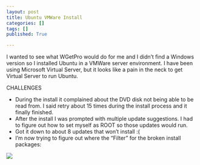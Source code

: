 ```yaml
---
layout: post
title: Ubuntu VMWare Install
categories: []
tags: []
published: True

---
```


I wanted to see what WGetPro would do for me and I didn’t find a Windows version so I installed Ubuntu in a VMWare server environment. I have been using Microsoft Virtual Server, but it looks like a pain in the neck to get Virtual Server to run Ubuntu.

CHALLENGES

- During the install it complained about the DVD disk not being able to be read from. I said retry about 15 times during the install process and it finally finished.
- After the install I was prompted with multiple update suggestions. I had to figure out how to set myself as ROOT so those updates would run.
- Got it down to about 8 updates that won’t install :(
- I’m now trying to figure out where the “Filter” for the broken install packages:
<image src="/images/ubuntusnap.jpg">